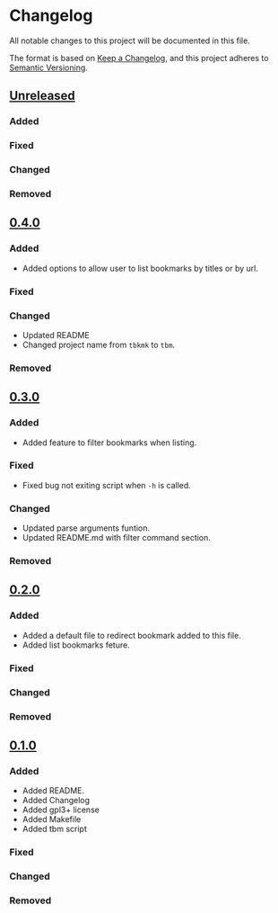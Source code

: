 # Changelog

All notable changes to this project will be documented in this file.

The format is based on [Keep a Changelog](https://keepachangelog.com/en/1.0.0/),
and this project adheres to [Semantic Versioning](https://semver.org/spec/v2.0.0.html).

## [Unreleased]

### Added

### Fixed

### Changed

### Removed

## [0.4.0]

### Added

* Added options to allow user to list bookmarks by titles or by url.

### Fixed

### Changed

* Updated README
* Changed project name from `tbkmk` to `tbm`.

### Removed

## [0.3.0]

### Added

* Added feature to filter bookmarks when listing.

### Fixed

* Fixed bug not exiting script when `-h` is called.

### Changed

* Updated parse arguments funtion.
* Updated README.md with filter command section.

### Removed

## [0.2.0]

### Added

* Added a default file to redirect bookmark added to this file.
* Added list bookmarks feture.

### Fixed

### Changed

### Removed

## [0.1.0]

### Added 

* Added README.
* Added Changelog
* Added gpl3+ license
* Added Makefile
* Added tbm script

### Fixed

### Changed

### Removed

[unreleased]: https://github.com/TinyToolSH/tbm/compare/0.4.0...HEAD
[0.4.0]: https://github.com/TinyToolSH/tbm/compare/0.3.0...0.4.0
[0.3.0]: https://github.com/TinyToolSH/tbm/compare/0.2.0...0.3.0
[0.2.0]: https://github.com/TinyToolSH/tbm/compare/0.1.0...0.2.0
[0.1.0]: https://github.com/TinyToolSH/tbm/releases/tag/0.1.0
